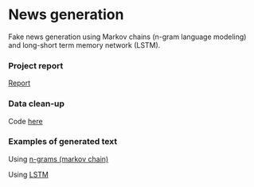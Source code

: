 # News generation

Fake news generation using Markov chains (n-gram language modeling) and long-short term memory network (LSTM).

### Project report

[Report](Batyr_report.pdf)

### Data clean-up

Code [here](./data_processing.py)

### Examples of generated text

Using [n-grams (markov chain)](./5gram_200size.txt)

Using [LSTM](./generated_text_rnn_chars.txt)
